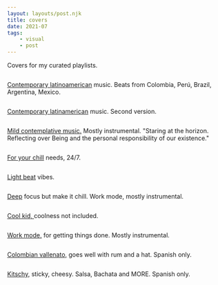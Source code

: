 ```yaml
---
layout: layouts/post.njk
title: covers
date: 2021-07
tags: 
    - visual
    - post
---
```



<p class="text">
Covers for my curated playlists. 
</p>

<div class="grid-container">
    <div class="grid-item">
        <img src="{{ '/assets/styles/img/play-7.jpg' | url }}" alt=""/>
        <p><a href="https://open.spotify.com/playlist/5XwToiRdntEdfYhCAZE7WY?si=3be8f6685074498e">Contemporary latinoamerican</a> music. Beats from Colombia, Perú, Brazil, Argentina, Mexico.</p>
    </div>
    <div class="grid-item">
        <img src="{{ '/assets/styles/img/play-8.jpg' | url }}" alt=""/>
        <p><a href="https://open.spotify.com/playlist/3RG0NM92XP9wScz9i4D0yx?si=e333e60528634a77">Contemporary latinamerican</a> music. Second version.</p>
    </div> 
</div>

<div class="grid-container">
    <div class="grid-item">
        <img src="{{ '/assets/styles/img/play-4.jpg' | url }}" alt=""/>
        <p><a href="https://open.spotify.com/playlist/4SQJM5IGitQuZxUNpFgaOw?si=dbc3095da63f49e4">Mild contemplative music.</a> Mostly instrumental. "Staring at the horizon. Reflecting over Being and the personal responsibility of our existence."</p>
    </div> 
    <div class="grid-item">
        <img src="{{ '/assets/styles/img/play-2.jpg' | url }}" alt=""/>
        <p><a href="https://open.spotify.com/playlist/1YaYPgEGNDQ5qAnMmaWyiO?si=986324d00b5c42f2">For your chill</a> needs, 24/7. </p>
    </div>
</div>
<div class="grid-container">
    <div class="grid-item">
        <img src="{{ '/assets/styles/img/play-1.jpg' | url }}" alt=""/>
        <p><a href="https://open.spotify.com/playlist/5KHRjxaOhry1mbgLbNjvpK?si=c47ea4b036fa4cdb">Light beat</a> vibes.</p>   
    </div> 
    <div class="grid-item">
        <img src="{{ '/assets/styles/img/play-3.jpg' | url }}" alt=""/>
        <p><a href="https://open.spotify.com/playlist/1Aeay61u7Xo9XaqB1JQkDI?si=f1e3d3c25d704b25">Deep</a> focus but make it chill. Work mode, mostly instrumental.</p>
    </div>
</div>
<div class="grid-container">
     <div class="grid-item">
        <img src="{{ '/assets/styles/img/play-5.jpg' | url }}" alt=""/>
        <p><a href="https://open.spotify.com/playlist/0qTZ1FkEfTx7EDnLAEPo6h?si=ca185599c1ee4c3b">Cool kid, </a>coolness not included.</p>
    </div>
    <div class="grid-item">
        <img src="{{ '/assets/styles/img/play-6.jpg' | url }}" alt=""/>
             <p><a href="https://open.spotify.com/playlist/0bG4TjLSYLMEYJXOa3ssUR?si=1fc1126e7cdd4e9b">Work mode,</a> for getting things done. Mostly instrumental.</p>
     </div>
</div>


<div class="grid-container">
        <div class="grid-item">
        <img src="{{ '/assets/styles/img/play-9.jpg' | url }}" alt=""/>
            <p><a href="https://open.spotify.com/playlist/5ewycNaZTxDIBGL58dDaBB?si=9ab6d082f3a84d85">Colombian vallenato,</a> goes well with rum and a hat. Spanish only.</p>
        </div>
        <div class="grid-item">
         <img src="{{ '/assets/styles/img/play-10.jpg' | url }}" alt=""/>
            <p><a href="https://open.spotify.com/playlist/2XjImSRcdq2YRhIXvXtK1G?si=04f7dad5e4ba41ed">Kitschy,</a> sticky, cheesy. Salsa, Bachata and MORE. Spanish only.</p>
        </div>
</div>
